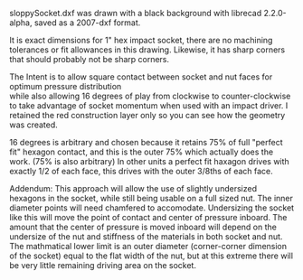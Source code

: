 sloppySocket.dxf was drawn with a black background with librecad 2.2.0-alpha, saved as a 2007-dxf format.

It is exact dimensions for 1" hex impact socket, there are no machining tolerances or fit allowances in this drawing.
Likewise, it has sharp corners that should probably not be sharp corners. 

The Intent is to allow square contact between socket and nut faces for optimum pressure distribution \
while also allowing 16 degrees of play from clockwise to counter-clockwise to take advantage of socket momentum when used with an impact driver. 
I retained the red construction layer only so you can see how the geometry was created.

16 degrees is arbitrary and chosen because it retains 75% of full "perfect fit" hexagon contact, and this is the outer 75% which actually does the work. (75% is also arbitrary) In other units a perfect fit haxagon drives with exactly 1/2 of each face, this drives with the outer 3/8ths of each face.

Addendum: This approach will allow the use of slightly undersized hexagons in the socket, while still being usable on a full sized nut. The inner diameter points will need chamfered to accomodate. Undersizing the socket like this will move the point of contact and center of pressure inboard. The amount that the center of pressure is moved inboard will depend on the undersize of the nut and stiffness of the materials in both socket and nut. The mathmatical lower limit is an outer diameter (corner-corner dimension of the socket) equal to the flat width of the nut, but at this extreme there will be very little remaining driving area on the socket.
